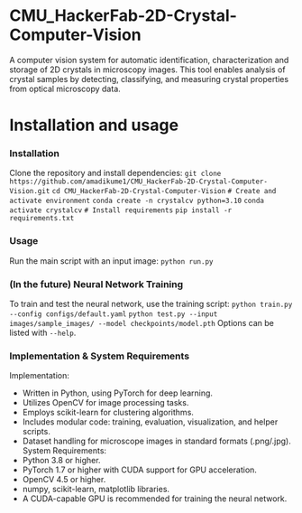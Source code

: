 # CMU_HackerFab-2D-Crystal-Computer-Vision
 A computer vision system for automatic identification, characterization and storage of 2D crystals in microscopy images. This tool enables analysis of crystal samples by detecting, classifying, and measuring crystal properties from optical microscopy data.

# Installation and usage
### Installation
Clone the repository and install dependencies:
`git clone https://github.com/amadikume1/CMU_HackerFab-2D-Crystal-Computer-Vision.git`
`cd CMU_HackerFab-2D-Crystal-Computer-Vision`
`# Create and activate environment`
`conda create -n crystalcv python=3.10`
`conda activate crystalcv`
`# Install requirements`
`pip install -r requirements.txt`

### Usage
Run the main script with an input image:
`python run.py`

### (In the future) Neural Network Training
To train and test the neural network, use the training script:
`python train.py --config configs/default.yaml`
`python test.py --input images/sample_images/ --model checkpoints/model.pth`
Options can be listed with `--help`.

### Implementation & System Requirements
Implementation:
- Written in Python, using PyTorch for deep learning.
- Utilizes OpenCV for image processing tasks.
- Employs scikit-learn for clustering algorithms.
- Includes modular code: training, evaluation, visualization, and helper scripts.
- Dataset handling for microscope images in standard formats (.png/.jpg).
System Requirements:
- Python 3.8 or higher.
- PyTorch 1.7 or higher with CUDA support for GPU acceleration.
- OpenCV 4.5 or higher.
- numpy, scikit-learn, matplotlib libraries.
- A CUDA-capable GPU is recommended for training the neural network.

